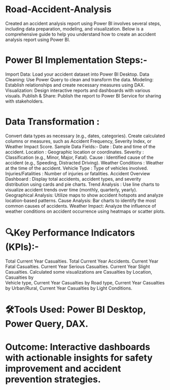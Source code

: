 # Road-Accident-Analysis

Created an accident analysis report using Power BI involves several steps, including data preparation, modeling, and visualization. Below is a comprehensive guide to help you understand how to create an accident analysis report using Power BI.

# Power BI Implementation Steps:-
Import Data: Load your accident dataset into Power BI Desktop.
Data Cleaning: Use Power Query to clean and transform the data.
Modeling: Establish relationships and create necessary measures using DAX.
Visualization: Design interactive reports and dashboards with various visuals.
Publish & Share: Publish the report to Power BI Service for sharing with stakeholders.
# Data Transformation :
Convert data types as necessary (e.g., dates, categories).
Create calculated columns or measures, such as Accident Frequency, Severity Index, or Weather Impact Score.
Sample Data Fields:-
Date : Date and time of the accident.
Location : Geographic location or coordinates.
Severity : Classification (e.g., Minor, Major, Fatal).
Cause : Identified cause of the accident (e.g., Speeding, Distracted Driving).
Weather Conditions : Weather at the time of the accident.
Vehicle Type : Type of vehicles involved.
Injuries/Fatalities : Number of injuries or fatalities.
Accident Overview Dashboard : Display total accidents, accident types, and severity distribution using cards and pie charts.
Trend Analysis : Use line charts to visualize accident trends over time (monthly, quarterly, yearly).
Geographical Analysis: Utilize maps to show accident hotspots and analyze location-based patterns.
Cause Analysis: Bar charts to identify the most common causes of accidents.
Weather Impact: Analyze the influence of weather conditions on accident occurrence using heatmaps or scatter plots.
# 🔍Key Performance Indicators (KPIs):-
Total Current Year Casualties.
Total Current Year Accidents.
Current Year Fatal Casualties.
Current Year Serious Casualties.
Current Year Slight Casualties.
Calculated some visualizations are  Casualties by Location, Casualties by                
Vehicle type, Current Year Casualties by Road type, Current Year Casualties 
by Urban/Rural, Current Year Casualties by Light Conditions.

# 🛠️Tools Used: Power BI Desktop, Power Query, DAX.

# Outcome: Interactive dashboards with actionable insights for safety improvement and accident prevention strategies.
